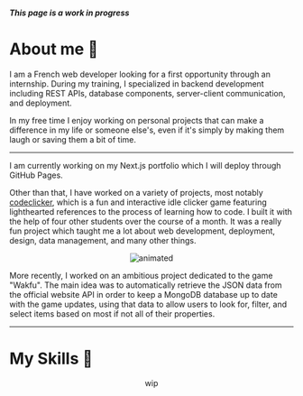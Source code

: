 ##### This page is a work in progress


# About me 🔭

I am a French web developer looking for a first opportunity through an internship. During my training, I specialized in backend development including REST APIs, database components, server-client communication, and deployment.

In my free time I enjoy working on personal projects that can make a difference in my life or someone else's, even if it's simply by making them laugh or saving them a bit of time.

---

I am currently working on my Next.js portfolio which I will deploy through GitHub Pages. 

Other than that, I have worked on a variety of projects, most notably [codeclicker](https://codeclicker.dev/), which is a fun and interactive idle clicker game featuring lighthearted references to the process of learning how to code. I built it with the help of four other students over the course of a month. It was a really fun project which taught me a lot about web development, deployment, design, data management, and many other things.
<p align="center">
  <img src="https://codeclicker.dev/img/clicker.gif" alt="animated" />
</p>
More recently, I worked on an ambitious project dedicated to the game "Wakfu". The main idea was to automatically retrieve the JSON data from the official website API in order to keep a MongoDB database up to date with the game updates, using that data to allow users to look for, filter, and select items based on most if not all of their properties. 

---

# My Skills 🚀

<div align="center">

wip

</div>

